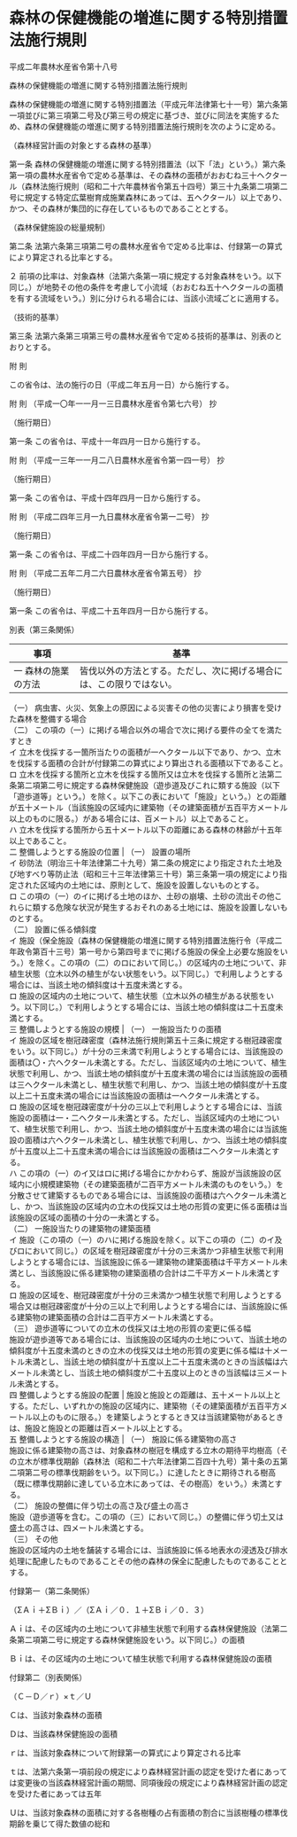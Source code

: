 # 森林の保健機能の増進に関する特別措置法施行規則

平成二年農林水産省令第十八号

森林の保健機能の増進に関する特別措置法施行規則

森林の保健機能の増進に関する特別措置法（平成元年法律第七十一号）第六条第一項並びに第三項第二号及び第三号の規定に基づき、並びに同法を実施するため、森林の保健機能の増進に関する特別措置法施行規則を次のように定める。

（森林経営計画の対象とする森林の基準）

第一条 森林の保健機能の増進に関する特別措置法（以下「法」という。）第六条第一項の農林水産省令で定める基準は、その森林の面積がおおむね三十ヘクタール（森林法施行規則（昭和二十六年農林省令第五十四号）第三十九条第二項第二号に規定する特定広葉樹育成施業森林にあっては、五ヘクタール）以上であり、かつ、その森林が集団的に存在しているものであることとする。

（森林保健施設の総量規制）

第二条 法第六条第三項第二号の農林水産省令で定める比率は、付録第一の算式により算定される比率とする。

２ 前項の比率は、対象森林（法第六条第一項に規定する対象森林をいう。以下同じ。）が地勢その他の条件を考慮して小流域（おおむね五十ヘクタールの面積を有する流域をいう。）別に分けられる場合には、当該小流域ごとに適用する。

（技術的基準）

第三条 法第六条第三項第三号の農林水産省令で定める技術的基準は、別表のとおりとする。

附 則

この省令は、法の施行の日（平成二年五月一日）から施行する。

附 則 （平成一〇年一一月一三日農林水産省令第七六号） 抄

（施行期日）

第一条 この省令は、平成十一年四月一日から施行する。

附 則 （平成一三年一一月二八日農林水産省令第一四一号） 抄

（施行期日）

第一条 この省令は、平成十四年四月一日から施行する。

附 則 （平成二四年三月一九日農林水産省令第一二号） 抄

（施行期日）

第一条 この省令は、平成二十四年四月一日から施行する。

附 則 （平成二五年二月二六日農林水産省令第五号） 抄

（施行期日）

第一条 この省令は、平成二十五年四月一日から施行する。

別表（第三条関係）

事項 | 基準  
---|---  
一 森林の施業の方法 |  皆伐以外の方法とする。ただし、次に掲げる場合には、この限りではない。  
（一） 病虫害、火災、気象上の原因による災害その他の災害により損害を受けた森林を整備する場合  
（二） この項の（一）に掲げる場合以外の場合で次に掲げる要件の全てを満たすとき  
イ 立木を伐採する一箇所当たりの面積が一ヘクタール以下であり、かつ、立木を伐採する面積の合計が付録第二の算式により算出される面積以下であること。  
ロ 立木を伐採する箇所と立木を伐採する箇所又は立木を伐採する箇所と法第二条第二項第二号に規定する森林保健施設（遊歩道及びこれに類する施設（以下「遊歩道等」という。）を除く。以下この表において「施設」という。）との距離が五十メートル（当該施設の区域内に建築物（その建築面積が五百平方メートル以上のものに限る。）がある場合には、百メートル）以上であること。  
ハ 立木を伐採する箇所から五十メートル以下の距離にある森林の林齢が十五年以上であること。  
二 整備しようとする施設の位置 |  （一） 設置の場所  
イ 砂防法（明治三十年法律第二十九号）第二条の規定により指定された土地及び地すべり等防止法（昭和三十三年法律第三十号）第三条第一項の規定により指定された区域内の土地には、原則として、施設を設置しないものとする。  
ロ この項の（一）のイに掲げる土地のほか、土砂の崩壊、土砂の流出その他これらに類する危険な状況が発生するおそれのある土地には、施設を設置しないものとする。  
（二） 設置に係る傾斜度  
イ 施設（保全施設（森林の保健機能の増進に関する特別措置法施行令（平成二年政令第百十三号）第一号から第四号までに掲げる施設の保全上必要な施設をいう。）を除く。この項の（二）のロにおいて同じ。）の区域内の土地について、非植生状態（立木以外の植生がない状態をいう。以下同じ。）で利用しようとする場合には、当該土地の傾斜度は十五度未満とする。  
ロ 施設の区域内の土地について、植生状態（立木以外の植生がある状態をいう。以下同じ。）で利用しようとする場合には、当該土地の傾斜度は二十五度未満とする。  
三 整備しようとする施設の規模 |  （一） 一施設当たりの面積  
イ 施設の区域を樹冠疎密度（森林法施行規則第五十三条に規定する樹冠疎密度をいう。以下同じ。）が十分の三未満で利用しようとする場合には、当該施設の面積は〇・六ヘクタール未満とする。ただし、当該区域内の土地について、植生状態で利用し、かつ、当該土地の傾斜度が十五度未満の場合には当該施設の面積は三ヘクタール未満とし、植生状態で利用し、かつ、当該土地の傾斜度が十五度以上二十五度未満の場合には当該施設の面積は一ヘクタール未満とする。  
ロ 施設の区域を樹冠疎密度が十分の三以上で利用しようとする場合には、当該施設の面積は一・二ヘクタール未満とする。ただし、当該区域内の土地について、植生状態で利用し、かつ、当該土地の傾斜度が十五度未満の場合には当該施設の面積は六ヘクタール未満とし、植生状態で利用し、かつ、当該土地の傾斜度が十五度以上二十五度未満の場合には当該施設の面積は二ヘクタール未満とする。  
ハ この項の（一）のイ又はロに掲げる場合にかかわらず、施設が当該施設の区域内に小規模建築物（その建築面積が二百平方メートル未満のものをいう。）を分散させて建築するものである場合には、当該施設の面積は六ヘクタール未満とし、かつ、当該施設の区域内の立木の伐採又は土地の形質の変更に係る面積は当該施設の区域の面積の十分の一未満とする。  
（二） 一施設当たりの建築物の建築面積  
イ 施設（この項の（一）のハに掲げる施設を除く。以下この項の（二）のイ及びロにおいて同じ。）の区域を樹冠疎密度が十分の三未満かつ非植生状態で利用しようとする場合には、当該施設に係る一建築物の建築面積は千平方メートル未満とし、当該施設に係る建築物の建築面積の合計は二千平方メートル未満とする。  
ロ 施設の区域を、樹冠疎密度が十分の三未満かつ植生状態で利用しようとする場合又は樹冠疎密度が十分の三以上で利用しようとする場合には、当該施設に係る建築物の建築面積の合計は二百平方メートル未満とする。  
（三） 遊歩道等についての立木の伐採又は土地の形質の変更に係る幅  
施設が遊歩道等である場合には、当該施設の区域内の土地について、当該土地の傾斜度が十五度未満のときの立木の伐採又は土地の形質の変更に係る幅は十メートル未満とし、当該土地の傾斜度が十五度以上二十五度未満のときの当該幅は六メートル未満とし、当該土地の傾斜度が二十五度以上のときの当該幅は三メートル未満とする。  
四 整備しようとする施設の配置 | 施設と施設との距離は、五十メートル以上とする。ただし、いずれかの施設の区域内に、建築物（その建築面積が五百平方メートル以上のものに限る。）を建築しようとするとき又は当該建築物があるときは、施設と施設との距離は百メートル以上とする。  
五 整備しようとする施設の構造 |  （一） 施設に係る建築物の高さ  
施設に係る建築物の高さは、対象森林の樹冠を構成する立木の期待平均樹高（その立木が標準伐期齢（森林法（昭和二十六年法律第二百四十九号）第十条の五第二項第二号の標準伐期齢をいう。以下同じ。）に達したときに期待される樹高（既に標準伐期齢に達している立木にあっては、その樹高）をいう。）未満とする。  
（二） 施設の整備に伴う切土の高さ及び盛土の高さ  
施設（遊歩道等を含む。この項の（三）において同じ。）の整備に伴う切土又は盛土の高さは、四メートル未満とする。  
（三） その他  
施設の区域内の土地を舗装する場合には、当該施設に係る地表水の浸透及び排水処理に配慮したものであることその他の森林の保全に配慮したものであることとする。  
  
付録第一（第二条関係）

（ΣＡｉ＋ΣＢｉ）／（ΣＡｉ／０．１＋ΣＢｉ／０．３）

Ａｉは、その区域内の土地について非植生状態で利用する森林保健施設（法第二条第二項第二号に規定する森林保健施設をいう。以下同じ。）の面積

Ｂｉは、その区域内の土地について植生状態で利用する森林保健施設の面積

付録第二（別表関係）

（Ｃ－Ｄ／ｒ）×ｔ／Ｕ

Ｃは、当該対象森林の面積

Ｄは、当該森林保健施設の面積

ｒは、当該対象森林について附録第一の算式により算定される比率

ｔは、法第六条第一項前段の規定により森林経営計画の認定を受けた者にあっては変更後の当該森林経営計画の期間、同項後段の規定により森林経営計画の認定を受けた者にあっては五年

Ｕは、当該対象森林の面積に対する各樹種の占有面積の割合に当該樹種の標準伐期齢を乗じて得た数値の総和
